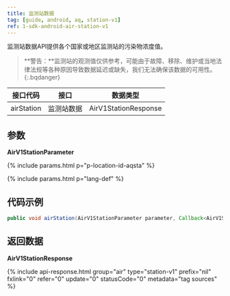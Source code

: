 ```yaml
---
title: 监测站数据
tag: [guide, android, aq, station-v1]
ref: 1-sdk-android-air-station-v1
---
```


监测站数据API提供各个国家或地区监测站的污染物浓度值。

> **警告：**监测站的观测值仅供参考，可能由于故障、移除、维护或当地法律法规等各种原因导致数据延迟或缺失，我们无法确保该数据的可用性。
{:.bqdanger}

| 接口代码 | 接口         | 数据类型       |
| --------------- | ---------------- | ------------ |
| airStation | 监测站数据  | AirV1StationResponse |


## 参数 

**AirV1StationParameter**

{% include params.html p="p-location-id-aqsta" %}

{% include params.html p="lang-def" %}

## 代码示例

```java
public void airStation(AirV1StationParameter parameter, Callback<AirV1StationResponse> callback);
```

## 返回数据

**AirV1StationResponse**

{% include api-response.html group="air" type="station-v1" prefix="nil" fxlink="0" refer="0" update="0" statusCode="0" metadata="tag sources"  %}